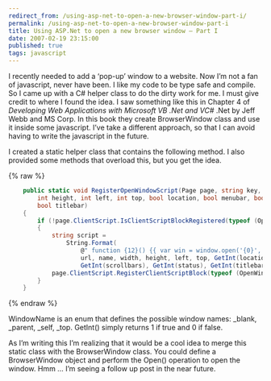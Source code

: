 ```yaml
---
redirect_from: /using-asp-net-to-open-a-new-browser-window-part-i/
permalink: /using-asp-net-to-open-a-new-browser-window-part-i
title: Using ASP.Net to open a new browser window – Part I
date: 2007-02-19 23:15:00
published: true
tags: javascript
---
```



I recently needed to add a ‘pop-up’ window to a website. Now I’m not a fan of javascript, never have been. I like my code to be type safe and compile. So I came up with a C# helper class to do the dirty work for me. I must give credit to where I found the idea. I saw something like this in Chapter 4 of <span style="font-style: italic;">Developing Web Applications with Microsoft VB .Net and VC#</span> .Net by Jeff Webb and MS Corp. In this book they create BrowserWindow class and use it inside some javascript. I’ve take a different approach, so that I can avoid having to write the javascript in the future.

I created a static helper class that contains the following method. I also provided some methods that overload this, but you get the idea.

{% raw %}
``` csharp
    public static void RegisterOpenWindowScript(Page page, string key, string url, WindowName name, int width,
        int height, int left, int top, bool location, bool menubar, bool resizable, bool scrollbars, bool status,
        bool titlebar)
    {
        if (!page.ClientScript.IsClientScriptBlockRegistered(typeof (OpenWindowHelper), key))
        {
            string script =
                String.Format(
                    @" function {12}() {{ var win = window.open('{0}', '{1}', 'width={2},height={3},left={4},top={5},location={6}, menubar={7},resizable={8},scrollbars={9}, status={10},titlebar={11}'); win.focus(); }} ",
                    url, name, width, height, left, top, GetInt(location), GetInt(menubar), GetInt(resizable),
                    GetInt(scrollbars), GetInt(status), GetInt(titlebar), openFunctionName);
            page.ClientScript.RegisterClientScriptBlock(typeof (OpenWindowHelper), key, script, true);
        }
    }
```
{% endraw %}

WindowName is an enum that defines the possible window names: _blank, _parent, _self, _top. GetInt() simply returns 1 if true and 0 if false.

As I’m writing this I’m realizing that it would be a cool idea to merge this static class with the BrowserWindow class. You could define a BrowserWindow object and perform the Open() operation to open the window. Hmm … I’m seeing a follow up post in the near future.
